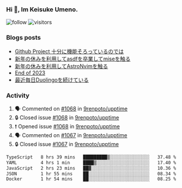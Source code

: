 ### Hi 👋, Im Keisuke Umeno.

<!--
**9renpoto/9renpoto** is a ✨ _special_ ✨ repository because its `README.md` (this file) appears on your GitHub profile.

Here are some ideas to get you started:

- 🔭 I’m currently working on ...
- 🌱 I’m currently learning ...
- 👯 I’m looking to collaborate on ...
- 🤔 I’m looking for help with ...
- 💬 Ask me about ...
- 📫 How to reach me: ...
- 😄 Pronouns: ...
- ⚡ Fun fact: ...
-->

![follow](https://img.shields.io/github/followers/9renpoto?label=Follow&style=social)
![visitors](https://komarev.com/ghpvc/?username=9renpoto&label=Profile%20views&color=0e75b6&style=flat)

### Blogs posts

<!-- BLOG-POST-LIST:START -->
- [Github Project 十分に機能そろっているのでは](https://9renpoto.win/entry/2024/01/14/gh-projects)
- [新年の休みを利用してasdfを卒業してmiseを触る](https://9renpoto.win/entry/2024/01/07/mise)
- [新年の休みを利用してAstroNvimを触る](https://9renpoto.win/entry/2024/01/03/new-year-holidays)
- [End of 2023](https://9renpoto.win/entry/2023/12/31/end)
- [最近毎日Duolingoを続けている](https://9renpoto.win/entry/2023/12/05/duolingo)
<!-- BLOG-POST-LIST:END -->

### Activity

<!--START_SECTION:activity-->
1. 🗣 Commented on [#1068](https://github.com/9renpoto/upptime/issues/1068#issuecomment-1909708032) in [9renpoto/upptime](https://github.com/9renpoto/upptime)
2. 🔒 Closed issue [#1068](https://github.com/9renpoto/upptime/issues/1068) in [9renpoto/upptime](https://github.com/9renpoto/upptime)
3. ❗ Opened issue [#1068](https://github.com/9renpoto/upptime/issues/1068) in [9renpoto/upptime](https://github.com/9renpoto/upptime)
4. 🗣 Commented on [#1067](https://github.com/9renpoto/upptime/issues/1067#issuecomment-1909676710) in [9renpoto/upptime](https://github.com/9renpoto/upptime)
5. 🔒 Closed issue [#1067](https://github.com/9renpoto/upptime/issues/1067) in [9renpoto/upptime](https://github.com/9renpoto/upptime)
<!--END_SECTION:activity-->

<!--START_SECTION:waka-->

```txt
TypeScript   8 hrs 39 mins   █████████▒░░░░░░░░░░░░░░░   37.48 %
YAML         4 hrs 1 min     ████▒░░░░░░░░░░░░░░░░░░░░   17.40 %
JavaScript   2 hrs 23 mins   ██▓░░░░░░░░░░░░░░░░░░░░░░   10.36 %
JSON         1 hr 55 mins    ██░░░░░░░░░░░░░░░░░░░░░░░   08.34 %
Docker       1 hr 54 mins    ██░░░░░░░░░░░░░░░░░░░░░░░   08.25 %
```

<!--END_SECTION:waka-->
